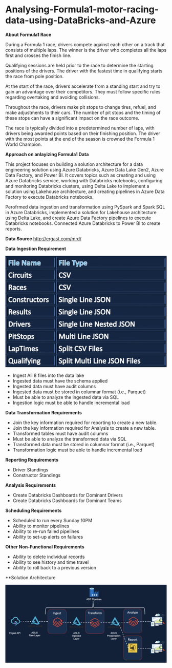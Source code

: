 # Analysing-Formula1-motor-racing-data-using-DataBricks-and-Azure

**About Formula1 Race**

During a Formula 1 race, drivers compete against each other on a track that consists of multiple laps. The winner is the driver who completes all the laps first and crosses the finish line.

Qualifying sessions are held prior to the race to determine the starting positions of the drivers. The driver with the fastest time in qualifying starts the race from pole position.

At the start of the race, drivers accelerate from a standing start and try to gain an advantage over their competitors. They must follow specific rules regarding overtaking and avoiding collisions.

Throughout the race, drivers make pit stops to change tires, refuel, and make adjustments to their cars. The number of pit stops and the timing of these stops can have a significant impact on the race outcome.

The race is typically divided into a predetermined number of laps, with drivers being awarded points based on their finishing position. The driver with the most points at the end of the season is crowned the Formula 1 World Champion.

**Approach on anlayizing Formula1 Data**

This project focuses on building a solution architecture for a data engineering solution using Azure Databricks, Azure Data Lake Gen2, Azure Data Factory, and Power BI. It covers topics such as creating and using Azure Databricks service, working with Databricks notebooks, configuring and monitoring Databricks clusters, using Delta Lake to implement a solution using Lakehouse architecture, and creating pipelines in Azure Data Factory to execute Databricks notebooks.

Perofrmed data ingestion and transformation using PySpark and Spark SQL in Azure Databricks, implemented a solution for Lakehouse architecture using Delta Lake, and create Azure Data Factory pipelines to execute Databricks notebooks. Connected Azure Databricks to Power BI to create reports.

**Data Source**
http://ergast.com/mrd/

**Data Ingestion Requirement**

![alt text](https://github.com/deepika9292/Analysing-and-Reporting-on-Formula1-motor-racing-data-using-DataBricks-and-Azure/blob/main/Screen%20Shot%202023-04-27%20at%2010.59.36%20AM.png)

* Ingest All 8 files into the data lake
* Ingested data must have the schema applied
* Ingested data must have audit columns
* Ingested data must be stored in columnar format (i.e., Parquet)
* Must be able to analyze the ingested data via SQL
* Ingestion logic must be able to handle incremental load

**Data Transformation Requirements**

* Join the key information required for reporting to create a new table. 
* Join the key information required for Analysis to create a new table.
* Transformed tables must have audit columns
* Must be able to analyze the transformed data via SQL
* Transformed data must be stored in columnar format (i.e., Parquet)
* Transformation logic must be able to handle incremental load

**Reporting Requirements**

 * Driver Standings
 * Constructor Standings

**Analysis Requirements**

 * Create Databricks Dashboards for Dominant Drivers
 * Create Databricks Dashboards for Dominant Teams
 
 **Scheduling Requirements**
 
 * Scheduled to run every Sunday 10PM
 * Ability to monitor pipelines
 * Ability to re-run failed pipelines
 * Ability to set-up alerts on failures
 
 **Other Non-Functional Requirements**
 
 * Ability to delete individual records
 * Ability to see history and time travel
 * Ability to roll back to a previous version

**Solution Architecture

![alt text](https://github.com/deepika9292/Analysing-and-Reporting-on-Formula1-motor-racing-data-using-DataBricks-and-Azure/blob/main/Screen%20Shot%202023-04-27%20at%2010.25.51%20AM.png)


